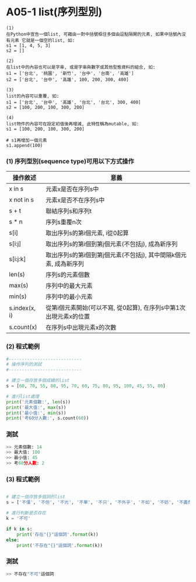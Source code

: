 # A05-1 list(序列型別)

```
(1)
在Python中宣告一個list, 可藉由一對中括號框住多個由逗點隔開的元素, 如果中括號內沒有元素 它就是一個空的list, 如:
s1 = [1, 4, 5, 3]
s2 = []

(2)
在list中的內容也可以是字串, 或是字串與數字或其他型態資料的組合, 如:
s1 = ['台北', '桃園', '新竹', '台中', '台南', '高雄']
s2 = ['台北', '台中', '高雄', 100, 200, 300, 400]

(3)
list的內容可以重覆, 如:
s1 = ['台北', '台中', '高雄', '台北', '台北', 300, 400]
s2 = [100, 200, 100, 300, 200]

(4)
list物件的內容可在設定初值後再增減, 此特性稱為mutable, 如:
s1 = [100, 200, 100, 300, 200]

# s1再增加一個元素
s1.append(100)  
```

### (1) 序列型別(sequence type)可用以下方式操作

| 操作敘述 | 意義 |
|---------|------|
| x in s | 元素x是否在序列s中 |
| x not in s | 元素x是否不在序列s中 |
| s + t | 聯結序列s和序列t |
| s * n | 序列s重覆n次 |
| s[i] | 取出序列s的第i個元素, i從0起算 |
| s[i:j] | 取出序列s的第i個到第j個元素(不包括j), 成為新序列  |
| s[i:j:k] | 取出序列s的第i個到第j個元素(不包括j), 其中間隔k個元素, 成為新序列  |
| len(s) | 序列s的元素個數 |
| max(s) | 序列中的最大元素 |
| min(s) | 序列中的最小元素 |
| s.index(x, i) | 從第i個元素開始(可以不寫, 從0起算), 在序列s中第1次出現元素x的位置 |
| s.count(x) | 在序列s中出現元素x的次數 |


### (2) 程式範例
``` python
#----------------------------
# 操作序列的測試
#----------------------------

# 建立一個存放多個成績的list
s = [60, 70, 55, 80, 95, 70, 60, 75, 80, 95, 100, 45, 55, 80]

# 進行list處理
print('元素個數:', len(s))
print('最大值:', max(s))  
print('最小值:', min(s)) 
print('考60分人數:', s.count(60)) 
```

### 測試
``` python
>> 元素個數: 14
>> 最大值: 100
>> 最小值: 45
>> 考60分人數: 2
```

### (3) 程式範例
``` python

# 建立一個存放多個詞的list
s = ['不僅', '不但', '不光', '不單', '不只', '不外乎', '不如', '不妨', '不盡然', '不得', '不怕']

# 進行判斷是否存在
k = '不可'

if k in s:
    print('存在"{}"這個詞'.format(k))
else:
    print('不存在"{}"這個詞'.format(k))
```

### 測試
``` python
>> 不存在"不可"這個詞
```
